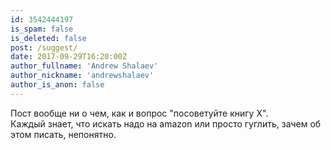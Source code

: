 ```yaml
---
id: 3542444197
is_spam: false
is_deleted: false
post: /suggest/
date: 2017-09-29T16:20:00Z
author_fullname: 'Andrew Shalaev'
author_nickname: 'andrewshalaev'
author_is_anon: false
---
```


<p>Пост вообще ни о чем, как и вопрос "посоветуйте книгу Х". <br>Каждый знает, что искать надо на amazon или просто гуглить, зачем об этом писать, непонятно.</p>
